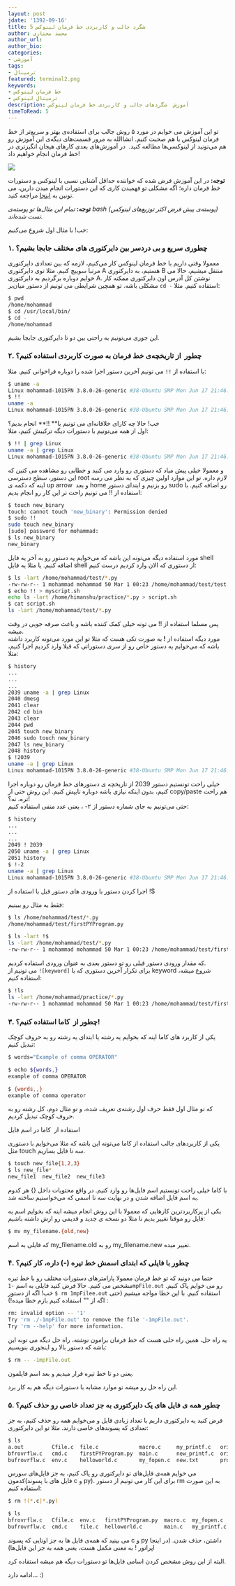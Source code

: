 ```yaml
---
layout: post
jdate: '1392-09-16'
title: 5 شگرد جالب و کاربردی خط فرمان لینوکس
author: محمد مختاری
author_url:
author_bio:
categories:
- آموزشی
tags:
- ترمینال 
featured: terminal2.png
keywords:
- خط فرمان لینوکس
- ترمینال لینوکس
description: آموزش  شگردهای جالب و کاربردی خط فرمان لینوکس
timeToRead: 5
---
```


تو این آموزش می خوایم در مورد ۵ روش جالب برای استفاده‌ی بهتر و سریع‌تر از خط فرمان لینوکس با هم صحبت کنیم. انشاالله به مرور قسمت‌های دیگه‌ی این آموزش رو هم می‌تونید از لینوکسی‌ها مطالعه کنید.  در آموزش‌های بعدی کارهای هیجان انگیزتری در خط فرمان انجام خواهیم داد!

![](/images/terminal2.png)

**توجه:** در این آموزش فرض شده که خواننده حداقل آشنایی نسبی با لینوکس و دستورات خط فرمان داره؛ اگه مشکلی تو فهمیدن کاری که این دستورات انجام میدن دارین، می تونین به [اینجا](http://linuxihaa.ir/%D9%85%D8%B1%D8%AC%D8%B9-%D8%AF%D8%B3%D8%AA%D9%88%D8%B1%D8%A7%D8%AA-%D8%AA%D8%B1%D9%85%DB%8C%D9%86%D8%A7%D9%84-%D9%84%DB%8C%D9%86%D9%88%DA%A9%D8%B3/) مراجعه کنید.

**توجه:** _تمام این مثال‌ها تو پوسته‌ی bash‌ (پوسته‌ی پیش فرض اکثر توزیع‌های لینوکس) تست شده‌اند._

خب! با مثال اول شروع می‌کنیم:

### ۱. چطوری سریع و بی دردسر بین دایرکتوری های مختلف جابجا بشیم؟

معمولا وقتی داریم با خط فرمان لینوکس کار می‌کنیم، لازمه که بین تعدادی دایرکتوری مرتبا سوییچ کنیم. مثلا توی دایرکتوری A هستیم، به دایرکتوری B منتقل میشیم، حالا می خوایم دوباره برگردیم به دایرکتوری A. نوشتن کل آدرس اون دایرکتوری ممکنه کار مشکلی باشه. تو همچین شرایطی می تونیم از دستور میان‌بر `cd -` استفاده کنیم. مثلا:

```sh
$ pwd
/home/mohammad
$ cd /usr/local/bin/
$ cd -
/home/mohammad
```

این جوری می‌تونیم به راحتی بین دو تا دایرکتوری جابجا بشیم.

### ۲. چطور  از تاریخچه‌ی خط فرمان به صورت کاربردی استفاده کنیم؟

با استفاده از `!!` می تونیم آخرین دستور اجرا شده را دوباره فراخوانی کنیم. مثلا:

```sh
$ uname -a
Linux mohammad-1015PN 3.8.0-26-generic #38-Ubuntu SMP Mon Jun 17 21:46:08 UTC 2013 i686 i686 i686 GNU/Linux
$ !!
uname -a
Linux mohammad-1015PN 3.8.0-26-generic #38-Ubuntu SMP Mon Jun 17 21:46:08 UTC 2013 i686 i686 i686 GNU/Linux
```

خب! حالا چه کارای خلاقانه‌ای می تونیم با** !!** انجام بدیم؟  
اول از همه می‌تونیم با دستورات دیگه ترکیبش کنیم، مثلا:

```sh
$ !! | grep Linux
uname -a | grep Linux
Linux mohammad-1015PN 3.8.0-26-generic #38-Ubuntu SMP Mon Jun 17 21:46:08 UTC 2013 i686 i686 i686 GNU/Linux
```

و معمولا خیلی پیش میاد که دستوری رو وارد می کنید و خطایی رو مشاهده می کنین که این دستور، سطح دسترسی root لازم داره. تو این موارد اولین چیزی که به نظر می رسه اینه که دکمه ی up arrow  و بعد home رو بزنیم و ابتدای دستور sudo رو اضافه کنیم. با استفاده از !!‌ می تونیم راحت تر این کار رو انجام بدیم:

```sh
$ touch new_binary
touch: cannot touch 'new_binary': Permission denied
$ sudo !!
sudo touch new_binary
[sudo] password for mohammad:
$ ls new_binary
new_binary
```

مورد استفاده دیگه می‌تونه این باشه که می‌خوایم یه دستور رو به آخر یه فایل shell اضافه کنیم. یا مثلا یه فایل shell‌ از دستوری که الان وارد کردیم درست کنیم:

```sh
$ ls -lart /home/mohammad/test/*.py
-rw-rw-r-- 1 mohammad mohammad 50 Mar 1 00:23 /home/mohammad/test/test.py
$ echo !! > myscript.sh
echo ls -lart /home/himanshu/practice/*.py > script.sh
$ cat script.sh
ls -lart /home/mohammad/test/*.py
```

پس مسلما استفاده از !! می تونه خیلی کمک کننده باشه و باعث صرفه جویی در وقت میشه.  
مورد دیگه استفاده از **!** به صورت تکی هست که مثلا تو این مورد می‌تونه کاربرد داشته باشه که می‌خوایم یه دستور خاص رو از سری دستوراتی که قبلا وارد کردیم اجرا کنیم، مثلا:

```sh
$ history
...
...
...
2039 uname -a | grep Linux
2040 dmesg
2041 clear
2042 cd bin
2043 clear
2044 pwd
2045 touch new_binary
2046 sudo touch new_binary
2047 ls new_binary
2048 history
$ !2039
uname -a | grep Linux
Linux mohammad-1015PN 3.8.0-26-generic #38-Ubuntu SMP Mon Jun 17 21:46:08 UTC 2013 i686 i686 i686 GNU/Linux
```

خیلی راحت تونستیم دستور 2039 از تاریخچه ی دستورهای خط فرمان رو دوباره اجرا کنیم، بدون اینکه نیازی باشه دوباره تایپش کنیم. این روش حتی از copy/paste هم راحت تره، نه؟!  
حتی می‌تونیم به جای شماره دستور از ۲- ، یعنی عدد منفی استفاده کنیم:

```sh
$ history
...
...
...
2049 ! 2039
2050 uname -a | grep Linux
2051 history
$ !-2
uname -a | grep Linux
Linux mohammad-1015PN 3.8.0-26-generic #38-Ubuntu SMP Mon Jun 17 21:46:08 UTC 2013 i686 i686 i686 GNU/Linux
```

اجرا کردن دستور با ورودی های دستور قبل با استفاده از !$

فقط یه مثال رو ببینیم:

```sh
$ ls /home/mohammad/test/*.py
/home/mohammad/test/firstPYProgram.py
```

```sh
$ ls -lart !$
ls -lart /home/mohammad/test/*.py
-rw-rw-r-- 1 mohammad mohammad 50 Mar 1 00:23 /home/mohammad/test/firstPYProgram.py
```

که مقدار ورودی دستور قبلی رو تو دستور بعدی به عنوان ورودی استفاده کردیم.  
می تونیم از `![keyword]` برای تکرار آخرین دستوری که با keyword شروع میشه، استفاده کنیم:

```sh
$ !ls
ls -lart /home/mohammad/practice/*.py
-rw-rw-r-- 1 mohammad mohammad 50 Mar 1 00:23 /home/mohammad/test/firstPYProgram.py
```

### ۳. چطور از  کاما استفاده کنیم؟!

یکی از کاربرد های کاما اینه که بخوایم یه رشته یا ابتدای یه رشته رو به حروف کوچک تبدیل کنیم:

```sh
$ words="Example of comma OPERATOR"
```

```sh
$ echo ${words,}
example of comma OPERATOR
```

```sh
$ {words,,}
example of comma operator
```

که تو مثال اول فقط حرف اول رشته‌ی تعریف شده، و تو مثال دوم، کل رشته رو به حروف کوچک تبدیل کردیم.

استفاده از  کاما در اسم فایل

یکی از کاربرد‌های جالب استفاده از کاما می‌تونه این باشه که مثلا می‌خوایم با دستوری مثل touch سه تا فایل بسازیم.

```sh
$ touch new_file{1,2,3}
$ ls new_file*
new_file1  new_file2  new_file3
```

با کاما خیلی راحت تونستیم اسم فایل‌ها رو وارد کنیم. در واقع محتویات داخل {} هر کدوم به اسم فایل اضافه شدن و در نهایت سه تا اسمی که می‌خواستیم ساخته شد.

یکی از پرکاربردترین کارهایی که معمولا با این روش انجام میشه اینه که بخوایم اسم یه فایل رو موقتا تغییر بدیم تا مثلا دو نسخه ی جدید و قدیمی رو ازش داشته باشیم:

```sh
$ mv my_filename.{old,new}
```

که فایلی به اسم my_filename.old رو به my_filename.new تغییر میده.

### ۴. چطور با فایلی که ابتدای اسمش خط تیره (-) داره، کار کنیم؟

حتما می دونید که تو خط فرمان معمولا پارامترهای دستورات مختلف رو با خط تیره مشخص می کنیم. حالا فرض کنید فایلی به اسم `-1mpFile.out` رو می خوایم پاک کنیم. خب! اگه از دستور `$ rm 1mpFilee.out` استفاده کنیم. با این خطا مواجه میشیم (حتی اگه از "" استفاده کنیم بازم خطا میده!) :

```sh
rm: invalid option -- '1'
Try 'rm ./-1mpFile.out' to remove the file '-1mpFile.out'.
Try 'rm --help' for more information.
```

یه راه حل، همین راه حلی هست که خط فرمان برامون نوشته، راه حل دیگه می تونه این باشه که دستور بالا رو اینجوری بنویسیم:

```sh
$ rm -- -1mpFile.out
```

یعنی دو تا خط تیره قرار میدیم و بعد اسم فایلمون.

این راه حل رو میشه تو موارد مشابه با دستورات دیگه هم به کار برد.

### ۵. چطور همه ی فایل های یک دایرکتوری به جز تعداد خاصی رو حذف کنیم؟

فرض کنید یه دایرکتوری داریم با تعداد زیادی فایل و می‌خوایم همه رو حذف کنیم، به جز تعدادی که پسوندهای خاصی دارند. مثلا تو این دایرکتوری:

```sh
$ ls
a.out         Cfile.c  file.c             macro.c     my_printf.c   orig_file.orig  stacksmash.c
bfrovrflw.c   cmd.c    firstPYProgram.py  main.c      new_printf.c  orig_file.rej   test_strace.c
bufrovrflw.c  env.c    helloworld.c       my_fopen.c  new.txt       prog.c          virtual_func.c
```

می خوایم همه‌ی فایل‌های تو دایرکتوری رو پاک کنیم، به جز فایل‌های سورس کدمون(فایل های با پسوند c و py). برای این کار می تونیم از دستور rm به این صورت استفاده کنیم:

```sh
$ rm !(*.c|*.py)

$ ls
bfrovrflw.c   Cfile.c  env.c   firstPYProgram.py  macro.c  my_fopen.c   new_printf.c  stacksmash.c   virtual_func.c
bufrovrflw.c  cmd.c    file.c  helloworld.c       main.c   my_printf.c  prog.c        test_strace.c
```

می بینید که همه‌ی فایل ها به جز اونایی که پسوند c و py داشتن، حذف شدن. (در اینجا اپراتور ! به معنی مکمل هست، یعنی همه به جز این فایل‌ها)

البته از این روش مشخص کردن اسامی فایل‌ها تو دستورات دیگه هم میشه استفاده کرد.

ادامه دارد... :)